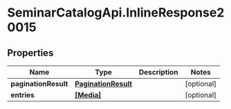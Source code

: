 # SeminarCatalogApi.InlineResponse20015

## Properties
Name | Type | Description | Notes
------------ | ------------- | ------------- | -------------
**paginationResult** | [**PaginationResult**](PaginationResult.md) |  | [optional] 
**entries** | [**[Media]**](Media.md) |  | [optional] 


